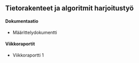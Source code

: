 ## Tietorakenteet ja algoritmit harjoitustyö

#### Dokumentaatio

* Määrittelydokumentti 

#### Viikkoraportit 

* Viikkoraportti 1
